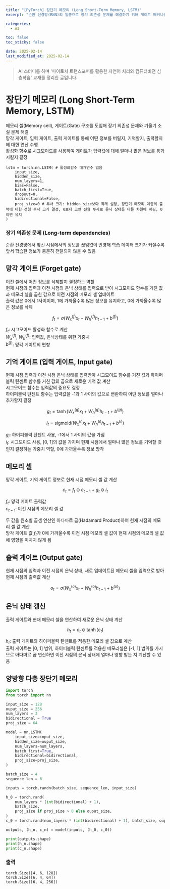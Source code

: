 ```yaml
---
title: "[PyTorch] 장단기 메모리 (Long Short-Term Memory, LSTM)"
excerpt: "순환 신경망(RNN)의 일종으로 장기 의존성 문제를 해결하기 위해 게이트 메커니즘을 활용하는 신경망 구조"

categories:
  - AI

toc: false
toc_sticky: false

date: 2025-02-14
last_modified_at: 2025-02-14
---
```


> AI 스터디를 하며 '파이토치 트랜스포머를 활용한 자연어 처리와 컴퓨터비전 심층학습' 교재를 정리한 글입니다.  

# 장단기 메모리 (Long Short-Term Memory, LSTM)

메모리 셀(Memory cell), 게이트(Gate) 구조를 도입해 장기 의존성 문제와 기울기 소실 문제 해결  
망각 게이트, 입력 게이트, 출력 게이트를 통해 어떤 정보를 버릴지, 기억할지, 출력할지에 대한 연산 수행  
활성화 함수로 시그모이드를 사용하여 게이트가 입력값에 대해 얼마나 많은 정보를 통과시킬지 결정  

``` 
lstm = torch.nn.LSTM( # 활성화함수 매개변수 없음
    input_size,
    hidden_size,
    num_layers=1,
    bias=False,
    batch_first=True,
    dropout=0,
    bidirectional=False,
    proj_size=0 # 투사 크기: hidden_size보다 작게 설정, 장단기 메모리 계층의 출력에 대한 선형 투사 크기 결정, 0보다 크면 선형 투사로 은닉 상태를 다른 차원에 매핑, 0이면 유지
)
```

### 장기 의존성 문제 (Long-term dependencies)

순환 신경망에서 앞선 시점에서의 정보를 끊임없이 반영해 학습 데이터 크기가 커질수록 앞서 학습한 정보가 충분히 전달되지 않을 수 있음  

## 망각 게이트 (Forget gate)

이전 셀에서 어떤 정보를 삭제할지 결정하는 역할  
현재 시점의 입력과 이전 시점의 은닉 상태를 입력으로 받아 시그모이드 함수를 거친 값과 메모리 셀을 곱한 값으로 이전 시점의 메모리 셀 업데이트  
출력 값은 0에서 1사이이며, 1에 가까울수록 많은 정보를 유지하고, 0에 가까울수록 많은 정보를 삭제  

$$
f_t = \sigma \left( W_x^{(f)} x_t + W_h^{(f)} h_{t-1} + b^{(f)} \right)
$$

$f_t$: 시그모이드 활성화 함수로 계산  
$W_x^{(f)}$, $W_h^{(f)}$: 입력값, 은닉상태를 위한 가중치  
$b^{(f)}$: 망각 게이트의 편향  

## 기억 게이트 (입력 게이트, Input gate)

현재 시점 입력과 이전 시점 은닉 상태를 입력받아 시그모이드 함수를 거친 값과 하이퍼볼릭 탄젠트 함수를 거친 값의 곱으로 새로운 기억 값 계산  
시그모이드 함수는 입력값의 중요도 결정  
하이퍼볼릭 탄젠트 함수는 입력값을 -1과 1 사이의 값으로 변환하여 어떤 정보를 얼마나 추가할지 결정  

$$
g_t = \tanh \left( W_x^{(g)} x_t + W_h^{(g)} h_{t-1} + b^{(g)} \right)
$$

$$
i_t = \text{sigmoid} \left( W_x^{(i)} x_t + W_h^{(i)} h_{t-1} + b^{(i)} \right)
$$

$g_i$: 하이퍼볼릭 탄젠트 사용, -1에서 1 사이의 값을 가짐  
$i_t$: 시그모이드 사용, [0, 1]의 값을 가지며 현재 시점에서 얼마나 많은 정보를 기억할 것인지 결정하는 가중치 역할, 0에 가까울수록 정보 망각  

## 메모리 셀

망각 게이트, 기억 게이트 정보로 현재 시점 메모리 셀 값 계산  

$$
c_t = f_t \odot c_{t-1} + g_t \odot i_t
$$

$f_t$: 망각 게이트 출력값  
$c_{t-1}$: 이전 시점의 메모리 셀 값  

두 값을 원소별 곱셈 연산인 아다마르 곱(Hadamard Product)하여 현재 시점의 메모리 셀 값 계산  
망각 게이트 값 $f_t$가 0에 가까울수록 이전 시점 메모리 셀 값이 현재 시점의 메모리 셀 값에 영향을 미치지 않게 됨  

## 출력 게이트 (Output gate)

현재 시점의 입력과 이전 시점의 은닉 상태, 새로 업데이트된 메모리 셀을 입력으로 받아 현재 시점의 출력값 계산  

$$
o_t = \sigma \left( W_x^{(o)} x_t + W_h^{(o)} h_{t-1} + b^{(o)} \right)
$$

## 은닉 상태 갱신

출력 게이트와 현재 메모리 셀을 연산하여 새로운 은닉 상태 계산  

$$
h_t = o_t \odot \tanh(c_t)
$$

$h_t$: 출력 게이트와 하이퍼볼릭 탄젠트를 적용한 메모리 셀 값으로 계산  
출력 게이트는 [0, 1] 범위, 하이퍼볼릭 탄젠트를 적용한 메모리셀은 [-1, 1] 범위를 가지므로 아다마르 곱 연산하면 이전 시점의 은닉 상태에 얼마나 영향 받는 지 계산할 수 있음  

## 양방향 다층 장단기 메모리

```python
import torch
from torch import nn
```

```python
input_size = 128
ouput_size = 256
num_layers = 3
bidirectional = True
proj_size = 64
```

```python
model = nn.LSTM(
    input_size=input_size,
    hidden_size=ouput_size,
    num_layers=num_layers,
    batch_first=True,
    bidirectional=bidirectional,
    proj_size=proj_size,
)
```

```python
batch_size = 4
sequence_len = 6
```

```python
inputs = torch.randn(batch_size, sequence_len, input_size)
```

```python
h_0 = torch.rand(
    num_layers * (int(bidirectional) + 1),
    batch_size,
    proj_size if proj_size > 0 else ouput_size,
)
c_0 = torch.rand(num_layers * (int(bidirectional) + 1), batch_size, ouput_size)
```

```python
outputs, (h_n, c_n) = model(inputs, (h_0, c_0))
```

```python
print(outputs.shape)
print(h_n.shape)
print(c_n.shape)
```

### 출력

```
torch.Size([4, 6, 128])
torch.Size([6, 4, 64])
torch.Size([6, 4, 256])
```